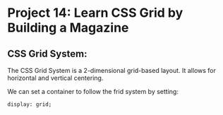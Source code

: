 # Project 14: Learn CSS Grid by Building a Magazine

## CSS Grid System:
The CSS Grid System is a 2-dimensional grid-based layout. It allows for horizontal and vertical centering.

We can set a container to follow the frid system by setting:

    display: grid;
